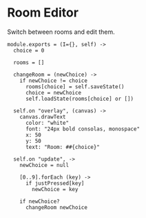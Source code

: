 Room Editor
===========

Switch between rooms and edit them.

    module.exports = (I={}, self) ->
      choice = 0

      rooms = []

      changeRoom = (newChoice) ->
        if newChoice != choice
          rooms[choice] = self.saveState()
          choice = newChoice
          self.loadState(rooms[choice] or [])

      self.on "overlay", (canvas) ->
        canvas.drawText
          color: "white"
          font: "24px bold consolas, monospace"
          x: 50
          y: 50
          text: "Room: ##{choice}"

      self.on "update", ->
        newChoice = null

        [0..9].forEach (key) ->  
          if justPressed[key]
            newChoice = key

        if newChoice?
          changeRoom newChoice
